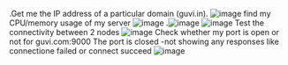 .Get me the IP address of a particular domain (guvi.in). 
![image](https://github.com/user-attachments/assets/d18d5479-ec2d-4de8-ad2e-5a4e88f70ccf)
 find my CPU/memory usage of my server
 ![image](https://github.com/user-attachments/assets/ca162d14-c382-4ba8-89b0-1724447b6132)
.![image](https://github.com/user-attachments/assets/7e3aa823-d509-4481-b240-2b3aa8cc1aba)
![image](https://github.com/user-attachments/assets/e0659dbf-ff16-41c8-9761-edb280ea6435)
Test the connectivity between 2 nodes
![image](https://github.com/user-attachments/assets/4832a3d1-f574-4d5b-81b8-7751569e6be7)
 Check whether my port is open or not for guvi.com:9000
 The port is closed -not showing any responses like connectione failed or connect succeed 
 ![image](https://github.com/user-attachments/assets/099f910d-eb53-4d48-a813-75dda83d83e6)

 

